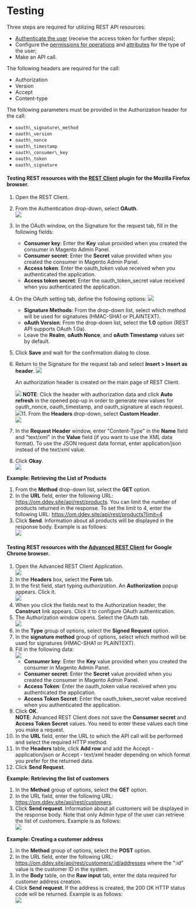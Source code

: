 # Testing

Three steps are required for utilizing REST API resources:

*   [Authenticate the user](http://www.magentocommerce.com/api/rest/authentication/oauth_authentication.html "OAuth Authentication") (receive the access token for further steps);
*   Configure the [permissions for operations](http://www.magentocommerce.com/api/rest/permission_settings/roles_configuration.html "REST Roles Configuration") and [attributes](http://www.magentocommerce.com/api/rest/permission_settings/attributes_configuration.html "REST Attributes Configuration") for the type of the user;
*   Make an API call.

The following headers are required for the call:

*   Authorization
*   Version
*   Accept
*   Content-type

The following parameters must be provided in the Authorization header for the call:

*   `oauth\_signature\_method`
*   `oauth\_version`
*   `oauth\_nonce`
*   `oauth\_timestamp`
*   `oauth\_consumer\_key`
*   `oauth\_token`
*   `oauth\_signature`

#### Testing REST resources with the [REST Client](https://addons.mozilla.org/en-US/firefox/addon/restclient/) plugin for the Mozilla Firefox browser.

1.  Open the REST Client.
2.  From the Authentication drop-down, select **OAuth**.  
    ![](assets/images/rest_test001.png)
3.  In the OAuth window, on the Signature for the request tab, fill in the following fields:
    *   **Consumer key**: Enter the **Key** value provided when you created the consumer in Magento Admin Panel.
    *   **Consumer secret**: Enter the **Secret** value provided when you created the consumer in Magento Admin Panel.
    *   **Access token**: Enter the oauth\_token value received when you authenticated the application.
    *   **Access token secret**: Enter the oauth\_token\_secret value received when you authenticated the application.
4.  On the OAuth setting tab, define the following options: ![](assets/images/rest_test_oauth_tab.png)
    *   **Signature Methods**: From the drop-down list, select which method will be used for signatures (HMAC-SHA1 or PLAINTEXT).
    *   **oAuth Version**: From the drop-down list, select the **1.0** option (REST API supports OAuth 1.0a).
    *   Leave the **Realm**, **oAuth Nonce**, and **oAuth Timestamp** values set by default.
5.  Click **Save** and wait for the confirmation dialog to close.

6.  Return to the Signature for the request tab and select **Insert > Insert as header**. ![](assets/images/rest_test_insert.png)

    An authorization header is created on the main page of REST Client.

    ![](assets/images/rest_test_authheader.png)
    **NOTE**: Click the header with authorization data and click **Auto refresh** in the opened pop-up in order to generate new values for oauth\_nonce, oauth\_timestamp, and oauth\_signature at each request.  
    ![](assets/images/rest_test003.png)11.  From the **Headers** drop-down, select **Custom Header**.  
    ![](assets/images/rest_test004.png)
12.  In the **Request Header** window, enter "Content-Type" in the **Name** field and "text/xml" in the **Value** field (if you want to use the XML data format). To use the JSON request data format, enter application/json instead of the text/xml value.
13.  Click **Okay**.  
     ![](assets/images/rest_test005.png)

**Example: Retrieving the List of Products**

1.  From the **Method** drop-down list, select the **GET** option.
2.  In the **URL** field, enter the following URL: https://om.ddev.site/api/rest/products. You can limit the number of products returned in the response. To set the limit to 4, enter the following URL: https://om.ddev.site/api/rest/products?limit=4
3.  Click **Send**. Information about all products will be displayed in the response body. Example is as follows:  
    ![](assets/images/rest_test006.png)

#### Testing REST resources with the [Advanced REST Client](https://chrome.google.com/webstore/detail/hgmloofddffdnphfgcellkdfbfbjeloo) for Google Chrome browser.

1.  Open the Advanced REST Client Application.  
    ![](assets/images/rest_test007.png)
2.  In the **Headers** box, select the **Form** tab.
3.  In the first field, start typing _authorization_. An **Authorization** popup appears. Click it.  
    ![](assets/images/rest_test008.png)
4.  When you click the fields next to the Authorization header, the **Construct** link appears. Click it to configure OAuth authentication.
5.  The Authorization window opens. Select the OAuth tab.  
    ![](assets/images/rest_test009.png)
6.  In the **Type** group of options, select the **Signed Request** option.
7.  In the **signature method** group of options, select which method will be used for signatures (HMAC-SHA1 or PLAINTEXT).
8.  Fill in the following data:  
    ![](assets/images/rest_test010.png)
    *   **Consumer key**: Enter the **Key** value provided when you created the consumer in Magento Admin Panel.
    *   **Consumer secret**: Enter the **Secret** value provided when you created the consumer in Magento Admin Panel.
    *   **Access Token**: Enter the oauth\_token value received when you authenticated the application.
    *   **Access Token Secret**: Enter the oauth\_token\_secret value received when you authenticated the application.
9.  Click **OK**.  
    **NOTE**: Advanced REST Client does not save the **Consumer secret** and **Access Token Secret** values. You need to enter these values each time you make a request.
10.  In the **URL** field, enter the URL to which the API call will be performed and select the required HTTP method.
11.  In the **Headers** table, click **Add row** and add the Accept - application/json or Accept - text/xml header depending on which format you prefer for the returned data.
12.  Click **Send Request**.

**Example: Retrieving the list of customers**

1.  In the **Method** group of options, select the **GET** option.
2.  In the URL field, enter the following URL: https://om.ddev.site/api/rest/customers.
3.  Click **Send request**. Information about all customers will be displayed in the response body. Note that only Admin type of the user can retrieve the list of customers. Example is as follows:  
    ![](assets/images/rest_test011.png)

**Example: Creating a customer address**

1.  In the **Method** group of options, select the **POST** option.
2.  In the URL field, enter the following URL: https://om.ddev.site/api/rest/customers/:id/addresses where the ":id" value is the customer ID in the system.
3.  In the **Body** table, on the **Raw input** tab, enter the data required for customer address creation.
4.  Click **Send request**. If the address is created, the 200 OK HTTP status code will be returned. Example is as follows:  
    ![](assets/images/rest_test012.png)
